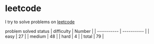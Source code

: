 # leetcode
I try to solve problems on [leetcode](https://leetcode.com/problemset/all/)

problem solved status
| difficulty | Number |
| ----------- | ----------- |
| easy | 27 |
| medium | 48 |
| hard | 4 |
| total | 79 |
